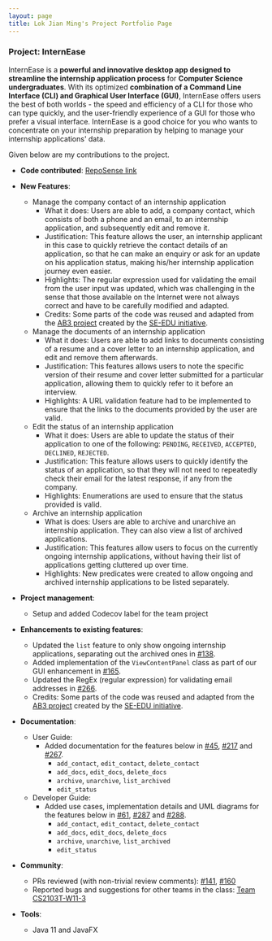 ```yaml
---
layout: page
title: Lok Jian Ming's Project Portfolio Page
---
```


### Project: InternEase

InternEase is a **powerful and innovative desktop app designed to streamline the internship application process** for **Computer Science undergraduates**. With its optimized **combination of a Command Line Interface (CLI) and Graphical User Interface (GUI)**, InternEase offers users the best of both worlds - the speed and efficiency of a CLI for those who can type quickly, and the user-friendly experience of a GUI for those who prefer a visual interface. InternEase is a good choice for you who wants to concentrate on your internship preparation by helping to manage your internship applications' data.

Given below are my contributions to the project.

* **Code contributed**: [RepoSense link](https://nus-cs2103-ay2223s2.github.io/tp-dashboard/?search=jianminglok&breakdown=true)

* **New Features**:
    * Manage the company contact of an internship application
      * What it does: Users are able to add, a company contact, which consists of both a phone and an email, to an internship application, and subsequently edit and remove it.
      * Justification: This feature allows the user, an internship applicant in this case to quickly retrieve the contact details of an application, so that he can make an enquiry or ask for an update on his application status, making his/her internship application journey even easier.
      * Highlights: The regular expression used for validating the email from the user input was updated, which was challenging in the sense that those available on the Internet were not always correct and have to be carefully modified and adapted.
      * Credits: Some parts of the code was reused and adapted from the [AB3 project](https://github.com/nus-cs2103-AY2223S2/tp) created by the [SE-EDU initiative](https://se-education.org/).
    * Manage the documents of an internship application
      * What it does: Users are able to add links to documents consisting of a resume and a cover letter to an internship application, and edit and remove them afterwards.
      * Justification: This features allows users to note the specific version of their resume and cover letter submitted for a particular application, allowing them to quickly refer to it before an interview.
      * Highlights: A URL validation feature had to be implemented to ensure that the links to the documents provided by the user are valid.
    * Edit the status of an internship application
      * What it does: Users are able to update the status of their application to one of the following: `PENDING`, `RECEIVED`, `ACCEPTED`, `DECLINED`, `REJECTED`.
      * Justification: This feature allows users to quickly identify the status of an application, so that they will not need to repeatedly check their email for the latest response, if any from the company.
      * Highlights: Enumerations are used to ensure that the status provided is valid.
    * Archive an internship application
      * What is does: Users are able to archive and unarchive an internship application. They can also view a list of archived applications.
      * Justification: This features allow users to focus on the currently ongoing internship applications, without having their list of applications getting cluttered up over time.
      * Highlights: New predicates were created to allow ongoing and archived internship applications to be listed separately.
* **Project management**:
    * Setup and added Codecov label for the team project

* **Enhancements to existing features**:
    * Updated the `list` feature to only show ongoing internship applications, separating out the archived ones in [#138](https://github.com/AY2223S2-CS2103T-W15-4/tp/pull/138).
    * Added implementation of the `ViewContentPanel` class as part of our GUI enhancement in [#165](https://github.com/AY2223S2-CS2103T-W15-4/tp/pull/165).
    * Updated the RegEx (regular expression) for validating email addresses in [#266](https://github.com/AY2223S2-CS2103T-W15-4/tp/pull/266).
    * Credits: Some parts of the code was reused and adapted from the [AB3 project](https://github.com/nus-cs2103-AY2223S2/tp) created by the [SE-EDU initiative](https://se-education.org/).

* **Documentation**:
    * User Guide:
        * Added documentation for the features below in [#45](https://github.com/AY2223S2-CS2103T-W15-4/tp/pull/45), [#217](https://github.com/AY2223S2-CS2103T-W15-4/tp/pull/217) and [#267](https://github.com/AY2223S2-CS2103T-W15-4/tp/pull/267).
          * `add_contact`, `edit_contact`, `delete_contact`
          * `add_docs`, `edit_docs`, `delete_docs` 
          * `archive`, `unarchive`, `list_archived`
          * `edit_status`
    * Developer Guide:
        * Added use cases, implementation details and UML diagrams for the features below in [#61](https://github.com/AY2223S2-CS2103T-W15-4/tp/pull/61), [#287](https://github.com/AY2223S2-CS2103T-W15-4/tp/pull/287) and [#288](https://github.com/AY2223S2-CS2103T-W15-4/tp/pull/288).
          * `add_contact`, `edit_contact`, `delete_contact`
          * `add_docs`, `edit_docs`, `delete_docs`
          * `archive`, `unarchive`, `list_archived`
          * `edit_status`

* **Community**:
    * PRs reviewed (with non-trivial review comments): [#141](https://github.com/AY2223S2-CS2103T-W15-4/tp/pull/141), [#160](https://github.com/AY2223S2-CS2103T-W15-4/tp/pull/160)
    * Reported bugs and suggestions for other teams in the class: [Team CS2103T-W11-3](https://github.com/jianminglok/ped/issues)

* **Tools**:
    * Java 11 and JavaFX

